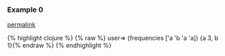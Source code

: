 ### Example 0
[permalink](#example-0)

{% highlight clojure %}
{% raw %}
user=> (frequencies ['a 'b 'a 'a])
{a 3, b 1}{% endraw %}
{% endhighlight %}


